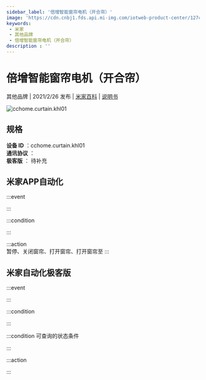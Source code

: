 ```yaml
---
sidebar_label: '倍增智能窗帘电机（开合帘）'
image: 'https://cdn.cnbj1.fds.api.mi-img.com/iotweb-product-center/127cb2817d05a508235c9365add16358_拟物.png?GalaxyAccessKeyId=AKVGLQWBOVIRQ3XLEW&Expires=9223372036854775807&Signature=u7TkOSHKUfN/glov2SXMUlsldec='
keywords: 
 - 米家
 - 其他品牌
 - 倍增智能窗帘电机（开合帘）
description : ''
---
```

# 倍增智能窗帘电机（开合帘）

其他品牌 | 2021/2/26 发布 | [米家百科](https://home.mi.com/webapp/content/baike/product/index.html?model=cchome.curtain.khl01) | [说明书](https://home.mi.com/views/introduction.html?model=cchome.curtain.khl01&region=cn)

![cchome.curtain.khl01](https://cdn.cnbj1.fds.api.mi-img.com/iotweb-product-center/127cb2817d05a508235c9365add16358_拟物.png?GalaxyAccessKeyId=AKVGLQWBOVIRQ3XLEW&Expires=9223372036854775807&Signature=u7TkOSHKUfN/glov2SXMUlsldec=)

## 规格  
> 
**设备 ID** ：cchome.curtain.khl01  
**通讯协议** ：  
**极客版**  ： 待补充 


## 米家APP自动化  

:::event  

:::

:::condition  

:::

:::action   
暂停、关闭窗帘、打开窗帘、打开窗帘至
:::

## 米家自动化极客版  

:::event  

:::

:::condition  

:::

:::condition 可查询的状态条件  

:::

:::action  

:::

        
